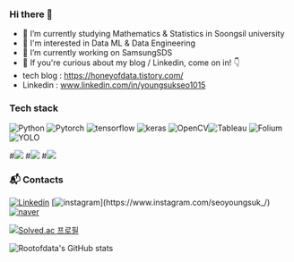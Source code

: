 
### Hi there 👋
- 📖 I’m currently studying Mathematics & Statistics in Soongsil university
- 🎊 I'm interested in Data ML & Data Engineering
- 🔭 I’m currently working on SamsungSDS
- 📜 If you're curious about my blog / Linkedin, come on in! 👇
- tech blog : https://honeyofdata.tistory.com/
- Linkedin : www.linkedin.com/in/youngsukseo1015

###  Tech stack
![Python](https://img.shields.io/badge/Python-3776AB?style=flat&logo=Python&logoColor=white) ![Pytorch](https://img.shields.io/badge/Pytorch-EE4C2C?style=flat&logo=Pytorch&logoColor=white) ![tensorflow](https://img.shields.io/badge/Tensorflow-FF6F00?style=flat&logo=tensorflow&logoColor=white) ![keras](https://img.shields.io/badge/keras-c90000?style=flat&logo=keras&logoColor=white) ![OpenCV](https://img.shields.io/badge/OpenCV-5C3EE8?style=flat&logo=OpenCV&logoColor=white)![Tableau](https://img.shields.io/badge/Tableau-E97627?style=flat&logo=Tableau&logoColor=white) ![Folium](https://img.shields.io/badge/Folium-77B829?style=flat&logo=Folium&logoColor=white) ![YOLO](https://img.shields.io/badge/YOLOv5-149EF2?style=flat&logo=YOLO&logoColor=white)

#<img src="https://img.shields.io/badge/Python-FFD43B?style=flat-square&logo=Python&logoColor=white"/></a>
#<img src="https://img.shields.io/badge/R-A8B9CC?style=flat-square&logo=C&logoColor=white"/></a>
#<img src="https://img.shields.io/badge/HTML5-E34F26?style=flat-square&logo=HTML5&logoColor=white"/></a>

### 📬 Contacts

[![Linkedin](#0A66C2)](www.linkedin.com/in/youngsukseo1015) 
[![instagram](https://img.shields.io/badge/instagram-EC036A?style=flat&logo=instagram&logoColor=white&link=https://www.instagram.com/seoyoungsuk_)](https://www.instagram.com/seoyoungsuk_/) 
[![naver](https://img.shields.io/badge/blog-03C75A?style=flat&logo=Naver&logoColor=white&link=https://blog.naver.com/dudtjr4915)](https://blog.naver.com/dudtjr4915)

<!--
<a href="https://github.com/rootofdata" target="_blank"><img src="https://img.shields.io/badge/GitHub_Blog-181717?style=flat-square&logo=GitHub&logoColor=white"/></a>
-->
[![Solved.ac
프로필](http://mazassumnida.wtf/api/v2/generate_badge?boj=dudtjr4915)](https://solved.ac/profile/dudtjr4915)

![Rootofdata's GitHub stats](https://github-readme-stats.vercel.app/api?username=rootofdata&show_icons=true&theme=vue)

<!--
 **rootofdata/rootofdata** is a ✨ _special_ ✨ repository because its `README.md` (this file) appears on your GitHub profile.


Here are some ideas to get you started:

- 🔭 I’m currently working on ...
- 🌱 I’m currently learning ...
- 👯 I’m looking to collaborate on ...
- 🤔 I’m looking for help with ...
- 💬 Ask me about ...
- 📫 How to reach me: ...
- 😄 Pronouns: ...
- ⚡ Fun fact: ...
-->
